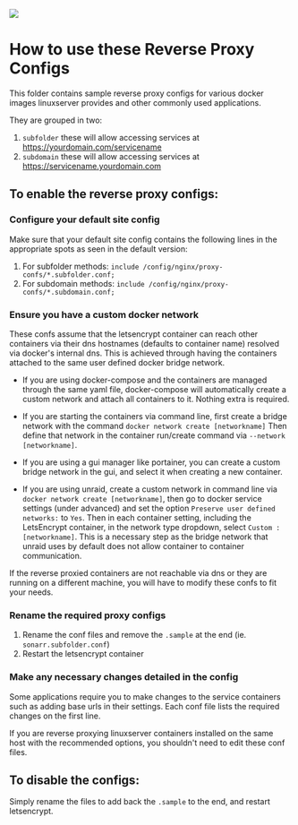 ![](https://raw.githubusercontent.com/linuxserver/docker-templates/master/linuxserver.io/img/linuxserver_small.png)

# How to use these Reverse Proxy Configs

This folder contains sample reverse proxy configs for various docker images linuxserver provides and other commonly used applications. 

They are grouped in two:

1. `subfolder` these will allow accessing services at https://yourdomain.com/servicename
2. `subdomain` these will allow accessing services at https://servicename.yourdomain.com

## To enable the reverse proxy configs:

### Configure your default site config

Make sure that your default site config contains the following lines in the appropriate spots as seen in the default version:

1) For subfolder methods: `include /config/nginx/proxy-confs/*.subfolder.conf;`
2) For subdomain methods: `include /config/nginx/proxy-confs/*.subdomain.conf;`

### Ensure you have a custom docker network

These confs assume that the letsencrypt container can reach other containers via their dns hostnames (defaults to container name) resolved via docker's internal dns. This is achieved through having the containers attached to the same user defined docker bridge network. 

- If you are using docker-compose and the containers are managed through the same yaml file, docker-compose will automatically create a custom network and attach all containers to it. Nothing extra is required.

- If you are starting the containers via command line, first create a bridge network with the command `docker network create [networkname]` Then define that network in the container run/create command via `--network [networkname]`.

- If you are using a gui manager like portainer, you can create a custom bridge network in the gui, and select it when creating a new container.

- If you are using unraid, create a custom network in command line via `docker network create [networkname]`, then go to docker service settings (under advanced) and set the option `Preserve user defined networks:` to `Yes`. Then in each container setting, including the LetsEncrypt container, in the network type dropdown, select `Custom : [networkname]`.  This is a necessary step as the bridge network that unraid uses by default does not allow container to container communication.

If the reverse proxied containers are not reachable via dns or they are running on a different machine, you will have to modify these confs to fit your needs.

### Rename the required proxy configs

1) Rename the conf files and remove the `.sample` at the end (ie. `sonarr.subfolder.conf`)
2) Restart the letsencrypt container

### Make any necessary changes detailed in the config

Some applications require you to make changes to the service containers such as adding base urls in their settings. Each conf file lists the required changes on the first line.

If you are reverse proxying linuxserver containers installed on the same host with the recommended options, you shouldn't need to edit these conf files.

## To disable the configs:

Simply rename the files to add back the `.sample` to the end, and restart letsencrypt.

